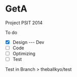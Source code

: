 GetA
====

Project PSIT 2014

To do
- [X] Design --- Dev
- [ ] Code 
- [ ] Optimizing
- [ ] Test

Test in Branch > theballkyo/test
